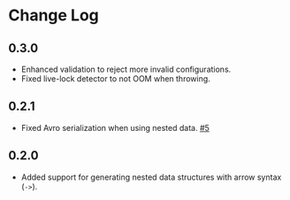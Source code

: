 # Change Log

## 0.3.0

- Enhanced validation to reject more invalid configurations.
- Fixed live-lock detector to not OOM when throwing.

## 0.2.1

- Fixed Avro serialization when using nested data. [#5](https://github.com/MichaelDrogalis/voluble/issues/5)

## 0.2.0

- Added support for generating nested data structures with arrow syntax (`->`).
